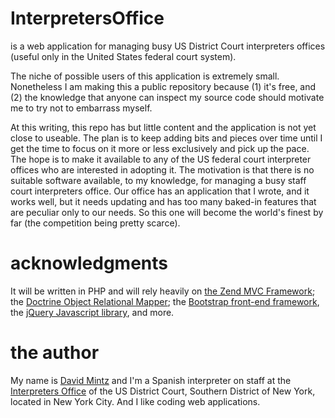 # InterpretersOffice	
is a web application for managing busy US District Court interpreters offices (useful only in the United States federal court system).

The niche of possible users of this application is extremely small. Nonetheless I am making this a public repository because (1) it's free, and (2) the knowledge that anyone can inspect my source code should motivate me to try not to embarrass myself.

At this writing, this repo has but little content and the application is not yet close to useable. The plan is to keep adding bits and pieces over time until I get the time to focus on it more or less exclusively and pick up the pace. The hope is to make it available to any of the US federal court interpreter offices who are interested in adopting it. The motivation is that there is no suitable software available, to my knowledge, for managing a busy staff court interpreters office. Our office has an application that I wrote, and it works well, but it needs updating and has too many baked-in features that are peculiar only to our needs. So this one will become the world's finest by far (the competition being pretty scarce).

# acknowledgments

It will be written in PHP and will rely heavily on [the Zend MVC Framework](http://framework.zend.com/); the [Doctrine Object Relational Mapper](http://www.doctrine-project.org/projects/orm.html); the [Bootstrap front-end framework](http://getbootstrap.com/), the [jQuery Javascript library](http://jquery.com/), and more.

# the author

My name is [David Mintz](https://davidmintz.org) and I'm a Spanish interpreter on staff at the [Interpreters Office](https://sdnyinterpreters.org/) of the US District Court, Southern District of New York, located in New York City. And I like coding web applications.


